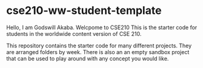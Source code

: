 # cse210-ww-student-template
Hello, I am Godswill Akaba. Welcpome to CSE210
This is the starter code for students in the worldwide content version of CSE 210.

This repository contains the starter code for many different projects. They are arranged folders by week. There is also an an empty sandbox project that can be used to play around with any concept you would like.
